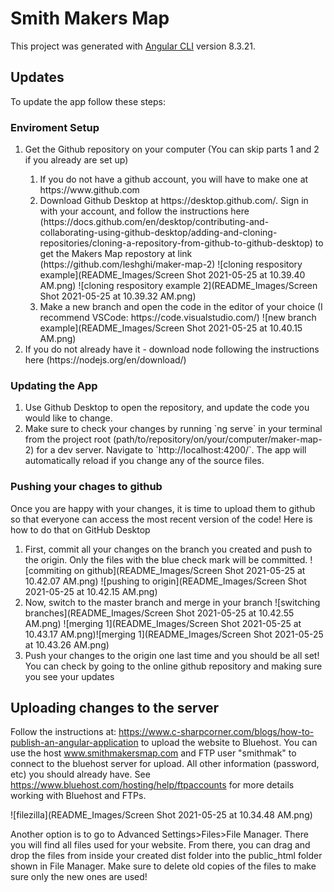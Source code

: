 # Smith Makers Map

This project was generated with [Angular CLI](https://github.com/angular/angular-cli) version 8.3.21.

## Updates

To update the app follow these steps:

### Enviroment Setup

<ol>
<li> Get the Github repository on your computer (You can skip parts 1 and 2 if you already are set up)</li>
<ol>
<li>If you do not have a github account, you will have to make one at https://www.github.com</li>
<li>Download Github Desktop at https://desktop.github.com/. Sign in with your account, and follow the instructions here (https://docs.github.com/en/desktop/contributing-and-collaborating-using-github-desktop/adding-and-cloning-repositories/cloning-a-repository-from-github-to-github-desktop) to get the Makers Map repostory at link (https://github.com/leshghi/maker-map-2) ![cloning respository example](README_Images/Screen Shot 2021-05-25 at 10.39.40 AM.png) ![cloning respository example 2](README_Images/Screen Shot 2021-05-25 at 10.39.32 AM.png) </li>
<li>Make a new branch and open the code in the editor of your choice (I recommend VSCode: https://code.visualstudio.com/) ![new branch example](README_Images/Screen Shot 2021-05-25 at 10.40.15 AM.png)
</li>
</ol>
<li>If you do not already have it - download node following the instructions here (https://nodejs.org/en/download/)</li>
</ol>

### Updating the App

<ol>
<li>Use Github Desktop to open the repository, and update the code you would like to change. </li>
<li> Make sure to check your changes by running `ng serve` in your terminal from the project root (path/to/repository/on/your/computer/maker-map-2) for a dev server. Navigate to `http://localhost:4200/`. The app will automatically reload if you change any of the source files. </li>
</ol>

### Pushing your chages to github
<p> Once you are happy with your changes, it is time to upload them to github so that everyone can access the most recent version of the code! Here is how to do that on GitHub Desktop </p>
<ol>
<li>First, commit all your changes on the branch you created and push to the origin. Only the files with the blue check mark will be committed. ![commiting on github](README_Images/Screen Shot 2021-05-25 at 10.42.07 AM.png) ![pushing to origin](README_Images/Screen Shot 2021-05-25 at 10.42.15 AM.png)</li>
<li>Now, switch to the master branch and merge in your branch ![switching branches](README_Images/Screen Shot 2021-05-25 at 10.42.55 AM.png) ![merging 1](README_Images/Screen Shot 2021-05-25 at 10.43.17 AM.png)![merging 1](README_Images/Screen Shot 2021-05-25 at 10.43.26 AM.png)</li>
<li>Push your changes to the origin one last time and you should be all set! You can check by going to the online github repository and making sure you see your updates</li>
</ol>

## Uploading changes to the server

Follow the instructions at: https://www.c-sharpcorner.com/blogs/how-to-publish-an-angular-application to upload the website to Bluehost. You can use the host www.smithmakersmap.com and FTP user "smithmak" to connect to the bluehost server for upload. All other information  (password, etc) you should already have. See https://www.bluehost.com/hosting/help/ftpaccounts for more details working with Bluehost and FTPs.

![filezilla](README_Images/Screen Shot 2021-05-25 at 10.34.48 AM.png)

Another option is to go to Advanced Settings>Files>File Manager. There you will find all files used for your website. From there, you can drag and drop the files from inside your created dist folder into the public_html folder shown in File Manager. Make sure to delete old copies of the files to make sure only the new ones are used!


